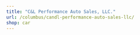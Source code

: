```yaml
---
title: "C&L Performance Auto Sales, LLC."
url: /columbus/candl-performance-auto-sales-llc/
shop: car
---
```

